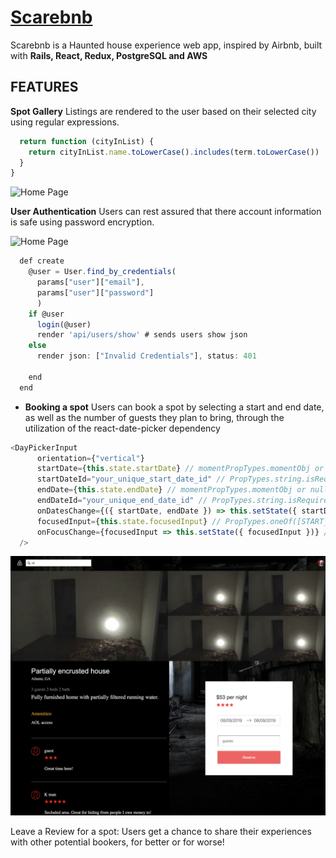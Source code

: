 # [Scarebnb](https://scarebandb.herokuapp.com/#/)

Scarebnb is a Haunted house experience web app, inspired by Airbnb, built with **Rails, React, Redux, PostgreSQL and AWS**	 

## FEATURES


**Spot Gallery**
Listings are rendered to the user based on their selected city using regular expressions.

```javascript function searchingFor(term) {
  return function (cityInList) {
    return cityInList.name.toLowerCase().includes(term.toLowerCase()) || !term
  }
}
```

![Home Page](https://www.awesomescreenshot.com/upload//1054043/dded00a8-a19b-4f87-5aa9-0b360e70eb26.png)


 **User Authentication**
Users can rest assured that there account information is safe
using password encryption.

![Home Page](./signup.png)

```javascript
  def create 
    @user = User.find_by_credentials(
      params["user"]["email"], 
      params["user"]["password"]
      )
    if @user
      login(@user) 
      render 'api/users/show' # sends users show json 
    else
      render json: ["Invalid Credentials"], status: 401
      
    end
  end
```

- **Booking a spot**
Users can book a spot by selecting a start and end date, as well as the number of 
guests they plan to bring, through the utilization of the react-date-picker dependency

```javascript
<DayPickerInput
      orientation={"vertical"}
      startDate={this.state.startDate} // momentPropTypes.momentObj or null,
      startDateId="your_unique_start_date_id" // PropTypes.string.isRequired,
      endDate={this.state.endDate} // momentPropTypes.momentObj or null,
      endDateId="your_unique_end_date_id" // PropTypes.string.isRequired,
      onDatesChange={({ startDate, endDate }) => this.setState({ startDate, endDate })} // PropTypes.func.isRequired,
      focusedInput={this.state.focusedInput} // PropTypes.oneOf([START_DATE, END_DATE]) or null,
      onFocusChange={focusedInput => this.setState({ focusedInput })} // PropTypes.func.isRequired,
  />
```


![Home Page](./spotshowpage.png)

Leave a Review for a spot:
Users get a chance to share their experiences with other potential bookers,
for better or for worse!






